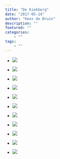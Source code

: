 ```yaml
---
title: "De Kiekberg"
date: "2017-05-14"
author: "Kees de Bruin"
description: ""
featured: ""
categories:
    - ""
tags:
    - ""
---
```


- ![](https://www.halfje-bruin.nl/app/uploads/2017/05/20170514-kiekberg-0001-1.jpg)
    
- ![](https://www.halfje-bruin.nl/app/uploads/2017/05/20170514-kiekberg-0003-1.jpg)
    
- ![](https://www.halfje-bruin.nl/app/uploads/2017/05/20170514-kiekberg-0005-1.jpg)
    
- ![](https://www.halfje-bruin.nl/app/uploads/2017/05/20170514-kiekberg-0007-1.jpg)
    
- ![](https://www.halfje-bruin.nl/app/uploads/2017/05/20170514-kiekberg-0010-1.jpg)
    
- ![](https://www.halfje-bruin.nl/app/uploads/2017/05/20170514-kiekberg-0013-1.jpg)
    
- ![](https://www.halfje-bruin.nl/app/uploads/2017/05/20170514-kiekberg-0016-1.jpg)
    
- ![](https://www.halfje-bruin.nl/app/uploads/2017/05/20170514-kiekberg-0019-1.jpg)
    
- ![](https://www.halfje-bruin.nl/app/uploads/2017/05/20170514-kiekberg-0025-1.jpg)
    
- ![](https://www.halfje-bruin.nl/app/uploads/2017/05/20170514-kiekberg-0028-1.jpg)
    
- ![](https://www.halfje-bruin.nl/app/uploads/2017/05/20170514-kiekberg-0031_HDR-1.jpg)
